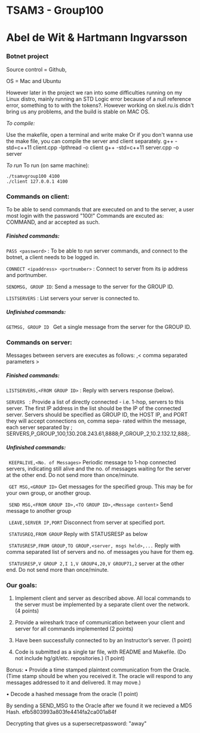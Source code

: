 # TSAM3 - Group100 
# Abel de Wit & Hartmann Ingvarsson 
### Botnet project

Source control = Github, 

OS = Mac and Ubuntu 

However later in the project we ran into some difficulties running on my Linux distro, mainly running an STD Logic error because of a  null reference error, something to to with the tokens?. However working on skel.ru.is didn't bring us any problems, and the build is stable on MAC OS.


*To compile:*

Use the makefile, open a terminal and write make
Or if you don't wanna use the make file, you can compile the server and client separately. 
g++ -std=c++11 client.cpp -lpthread -o client
g++ -std=c++11 server.cpp -o server

*To run* 
To run (on same machine):

    ./tsamvgroup100 4100
    ./client 127.0.0.1 4100


### Commands on client:

To be able to send commands that are executed on and to the server, a user most login with the password 
"100!"  Commands are excuted as: COMMAND,<parameter> and ar accepted as such.

##### Finished commands: 

``PASS <password>``  : To be able to run server commands, and connect to the botnet, a client needs to be logged in.

``CONNECT <ipaddress> <portnumber>`` : Connect to server from its ip address and portnumber. 

``SENDMSG, GROUP ID``: Send a message to the server for the GROUP ID.

`` LISTSERVERS ``    : List servers your server is connected to.

##### Unfinished commands: 

``GETMSG, GROUP ID `` Get a single message from the server for the GROUP ID.

### Commands on server:
Messages between servers are executes as follows: 
<SOH><Command>,< comma separated parameters ><EOT>

##### Finished commands:

`` LISTSERVERS,<FROM GROUP ID> `` :  Reply with servers response (below).

`` SERVERS  `` :  Provide a list of directly connected - i.e. 1-hop, servers to this server.
    The first IP address in the list should be the IP of the connected server.
    Servers should be specified as GROUP ID, the HOST IP,
    and PORT they will accept connections on, comma sepa-
    rated within the message, each server separated by ;
    SERVERS,P_GROUP_100,130.208.243.61,8888;P_GROUP_2,10.2.132.12,888;.
    
##### Unfinished commands:

`` KEEPALIVE,<No. of Messages>``  Periodic message to 1-hop connected servers, indicating still
alive and the no. of messages waiting for the server at the
other end. Do not send more than once/minute.

`` GET MSG,<GROUP ID>``  Get messages for the specified group. This may be for your
own group, or another group.
    
`` SEND MSG,<FROM GROUP ID>,<TO GROUP ID>,<Message content>`` 
Send message to another group
    
`` LEAVE,SERVER IP,PORT``  Disconnect from server at specified port.

`` STATUSREQ,FROM GROUP``  Reply with STATUSRESP as below

`` STATUSRESP,FROM GROUP,TO GROUP,<server, msgs held>,...`` 
Reply with comma separated list of servers and no. of messages you have for them
eg. 

`` STATUSRESP,V GROUP 2,I 1,V GROUP4,20,V GROUP71,2``  server at the
other end. Do not send more than once/minute.

### Our goals:

1. Implement client and server as described above. All local commands to the server must be
implemented by a separate client over the network. (4 points)

2. Provide a wireshark trace of communication between your client and server for all commands
implemented (2 points)

3. Have been successfully connected to by an Instructor’s server. (1 point)

6. Code is submitted as a single tar file, with README and Makefile. (Do not include
hg/git/etc. repositories.) (1 point)

Bonus: 
• Provide a time stamped plaintext communication from the Oracle. (Time stamp should be
when you received it. The oracle will respond to any messages addressed to it and delivered.
It may move.)

• Decode a hashed message from the oracle (1 point)

By sending a SEND_MSG to the Oracle after we found it we recieved a MD5 Hash. 
efb5803993a803fe4414fa2ca001a84f

Decrypting that gives us a supersecretpassword: "away" 



